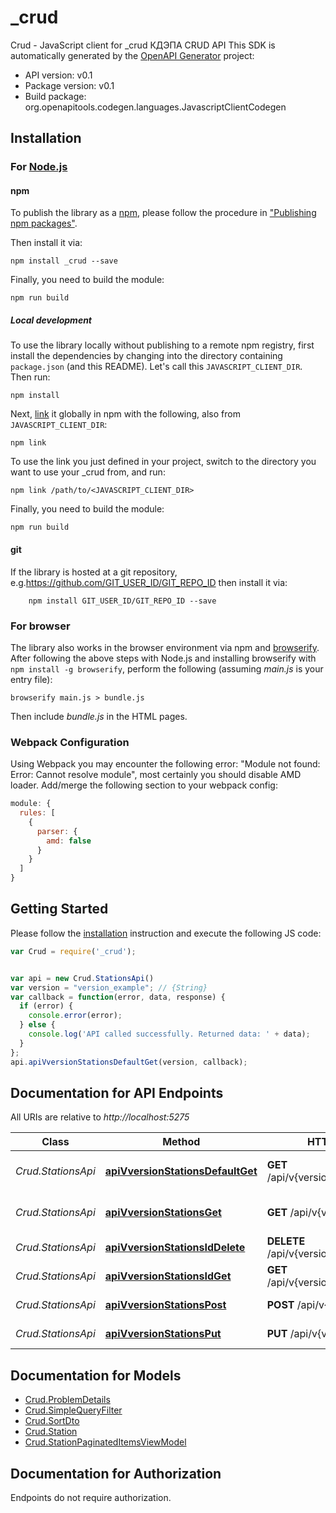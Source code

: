 # _crud

Crud - JavaScript client for _crud
КДЭПА CRUD API
This SDK is automatically generated by the [OpenAPI Generator](https://openapi-generator.tech) project:

- API version: v0.1
- Package version: v0.1
- Build package: org.openapitools.codegen.languages.JavascriptClientCodegen

## Installation

### For [Node.js](https://nodejs.org/)

#### npm

To publish the library as a [npm](https://www.npmjs.com/), please follow the procedure in ["Publishing npm packages"](https://docs.npmjs.com/getting-started/publishing-npm-packages).

Then install it via:

```shell
npm install _crud --save
```

Finally, you need to build the module:

```shell
npm run build
```

##### Local development

To use the library locally without publishing to a remote npm registry, first install the dependencies by changing into the directory containing `package.json` (and this README). Let's call this `JAVASCRIPT_CLIENT_DIR`. Then run:

```shell
npm install
```

Next, [link](https://docs.npmjs.com/cli/link) it globally in npm with the following, also from `JAVASCRIPT_CLIENT_DIR`:

```shell
npm link
```

To use the link you just defined in your project, switch to the directory you want to use your _crud from, and run:

```shell
npm link /path/to/<JAVASCRIPT_CLIENT_DIR>
```

Finally, you need to build the module:

```shell
npm run build
```

#### git

If the library is hosted at a git repository, e.g.https://github.com/GIT_USER_ID/GIT_REPO_ID
then install it via:

```shell
    npm install GIT_USER_ID/GIT_REPO_ID --save
```

### For browser

The library also works in the browser environment via npm and [browserify](http://browserify.org/). After following
the above steps with Node.js and installing browserify with `npm install -g browserify`,
perform the following (assuming *main.js* is your entry file):

```shell
browserify main.js > bundle.js
```

Then include *bundle.js* in the HTML pages.

### Webpack Configuration

Using Webpack you may encounter the following error: "Module not found: Error:
Cannot resolve module", most certainly you should disable AMD loader. Add/merge
the following section to your webpack config:

```javascript
module: {
  rules: [
    {
      parser: {
        amd: false
      }
    }
  ]
}
```

## Getting Started

Please follow the [installation](#installation) instruction and execute the following JS code:

```javascript
var Crud = require('_crud');


var api = new Crud.StationsApi()
var version = "version_example"; // {String} 
var callback = function(error, data, response) {
  if (error) {
    console.error(error);
  } else {
    console.log('API called successfully. Returned data: ' + data);
  }
};
api.apiVversionStationsDefaultGet(version, callback);

```

## Documentation for API Endpoints

All URIs are relative to *http://localhost:5275*

Class | Method | HTTP request | Description
------------ | ------------- | ------------- | -------------
*Crud.StationsApi* | [**apiVversionStationsDefaultGet**](docs/StationsApi.md#apiVversionStationsDefaultGet) | **GET** /api/v{version}/Stations/default | Получить Станции по умолчанию
*Crud.StationsApi* | [**apiVversionStationsGet**](docs/StationsApi.md#apiVversionStationsGet) | **GET** /api/v{version}/Stations | Получить пагинированный списка Станций
*Crud.StationsApi* | [**apiVversionStationsIdDelete**](docs/StationsApi.md#apiVversionStationsIdDelete) | **DELETE** /api/v{version}/Stations/{id} | Удалить Станцию
*Crud.StationsApi* | [**apiVversionStationsIdGet**](docs/StationsApi.md#apiVversionStationsIdGet) | **GET** /api/v{version}/Stations/{id} | Получить Станции по id
*Crud.StationsApi* | [**apiVversionStationsPost**](docs/StationsApi.md#apiVversionStationsPost) | **POST** /api/v{version}/Stations | Создать Станцию
*Crud.StationsApi* | [**apiVversionStationsPut**](docs/StationsApi.md#apiVversionStationsPut) | **PUT** /api/v{version}/Stations | Обновить Станцию


## Documentation for Models

 - [Crud.ProblemDetails](docs/ProblemDetails.md)
 - [Crud.SimpleQueryFilter](docs/SimpleQueryFilter.md)
 - [Crud.SortDto](docs/SortDto.md)
 - [Crud.Station](docs/Station.md)
 - [Crud.StationPaginatedItemsViewModel](docs/StationPaginatedItemsViewModel.md)


## Documentation for Authorization

Endpoints do not require authorization.

